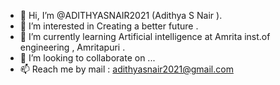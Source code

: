 - 👋 Hi, I’m @ADITHYASNAIR2021 (Adithya S Nair ).
- 👀 I’m interested in Creating a better future .
- 🌱 I’m currently learning Artificial intelligence at Amrita inst.of engineering , Amritapuri .
- 💞️ I’m looking to collaborate on ...
- 📫 Reach me by mail : adithyasnair2021@gmail.com

<!---
ADITHYASNAIR2021/ADITHYASNAIR2021 is a ✨ special ✨ repository because its `README.md` (this file) appears on your GitHub profile.
You can click the Preview link to take a look at your changes.
--->
